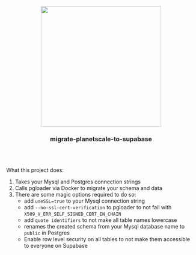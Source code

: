 <div align='center'>
    <br/>
    <br/>
    <img src='' width='320px'>
    <br/>
    <h3>migrate-planetscale-to-supabase</h3>
    <p></p>
    <br/>
    <br/>
</div>

What this project does:

1. Takes your Mysql and Postgres connection strings
1. Calls pgloader via Docker to migrate your schema and data
1. There are some magic options required to do so:
    - add `useSSL=true` to your Mysql connection string
    - add `--no-ssl-cert-verification` to pgloader to not fail with `X509_V_ERR_SELF_SIGNED_CERT_IN_CHAIN`
    - add `quote identifiers` to not make all table names lowercase
    - renames the created schema from your Mysql database name to `public` in Postgres
    - Enable row level security on all tables to not make them accessible to everyone on Supabase
